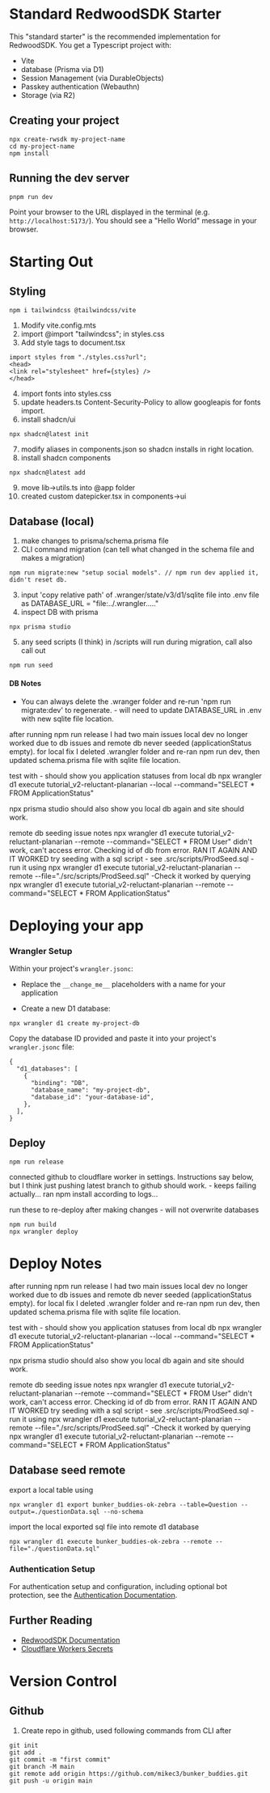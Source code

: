 # Standard RedwoodSDK Starter

This "standard starter" is the recommended implementation for RedwoodSDK. You get a Typescript project with:

- Vite
- database (Prisma via D1)
- Session Management (via DurableObjects)
- Passkey authentication (Webauthn)
- Storage (via R2)

## Creating your project

```shell
npx create-rwsdk my-project-name
cd my-project-name
npm install
```

## Running the dev server

```shell
pnpm run dev
```

Point your browser to the URL displayed in the terminal (e.g. `http://localhost:5173/`). You should see a "Hello World" message in your browser.

# Starting Out
## Styling
```
npm i tailwindcss @tailwindcss/vite
```
1. Modify vite.config.mts
2. import @import "tailwindcss"; in styles.css
3. Add style tags to document.tsx
```
import styles from "./styles.css?url";
<head>
<link rel="stylesheet" href={styles} />
</head>
```
4. import fonts into styles.css
5. update headers.ts Content-Security-Policy to allow googleapis for fonts import.
6. install shadcn/ui
```
npx shadcn@latest init
```
7. modify aliases in components.json so shadcn installs in right location.
8. install shadcn components
```
npx shadcn@latest add
```
9. move lib->utils.ts into @app folder
10. created custom datepicker.tsx in components->ui

## Database (local)
1. make changes to prisma/schema.prisma file
2. CLI command migration (can tell what changed in the schema file and makes a migration)
```
npm run migrate:new "setup social models". // npm run dev applied it, didn't reset db.
```
3. input 'copy relative path' of .wranger/state/v3/d1/sqlite file into .env file as DATABASE_URL = "file:../.wrangler....."
4. inspect DB with prisma
```
npx prisma studio
```
5. any seed scripts (I think) in /scripts will run during migration, call also call out
```
npm run seed
```

#### DB Notes
* You can always delete the .wranger folder and re-run 'npm run migrate:dev' to regenerate. - will need to update DATABASE_URL in .env with new sqlite file location.

after running npm run release I had two main issues
local dev no longer worked due to db issues and remote db never seeded (applicationStatus empty).
for local fix I deleted .wrangler folder and re-ran npm run dev, then updated schema.prisma file with sqlite file location.

test with - should show you application statuses from local db
npx wrangler d1 execute tutorial_v2-reluctant-planarian --local --command="SELECT * FROM ApplicationStatus"

npx prisma studio should also show you local db again and site should work.

remote db seeding issue notes
npx wrangler d1 execute tutorial_v2-reluctant-planarian --remote --command="SELECT * FROM User"
didn't work, can't access error. Checking id of db from error.
RAN IT AGAIN AND IT WORKED
try seeding with a sql script - see .src/scripts/ProdSeed.sql
-run it using
npx wrangler d1 execute tutorial_v2-reluctant-planarian --remote --file="./src/scripts/ProdSeed.sql"
-Check it worked by querying
npx wrangler d1 execute tutorial_v2-reluctant-planarian --remote --command="SELECT * FROM ApplicationStatus"



# Deploying your app

### Wrangler Setup

Within your project's `wrangler.jsonc`:

- Replace the `__change_me__` placeholders with a name for your application

- Create a new D1 database:

```shell
npx wrangler d1 create my-project-db
```

Copy the database ID provided and paste it into your project's `wrangler.jsonc` file:

```jsonc
{
  "d1_databases": [
    {
      "binding": "DB",
      "database_name": "my-project-db",
      "database_id": "your-database-id",
    },
  ],
}
```

## Deploy
```
npm run release
```

connected github to cloudflare worker in settings.
Instructions say below, but I think just pushing latest branch to github should work. - keeps failing actually... ran npm install according to logs...

run these to re-deploy after making changes - will not overwrite databases
```shell
npm run build
npx wrangler deploy
```

# Deploy Notes
after running npm run release I had two main issues
local dev no longer worked due to db issues and remote db never seeded (applicationStatus empty).
for local fix I deleted .wrangler folder and re-ran npm run dev, then updated schema.prisma file with sqlite file location.

test with - should show you application statuses from local db
npx wrangler d1 execute tutorial_v2-reluctant-planarian --local --command="SELECT * FROM ApplicationStatus"

npx prisma studio should also show you local db again and site should work.

remote db seeding issue notes
npx wrangler d1 execute tutorial_v2-reluctant-planarian --remote --command="SELECT * FROM User"
didn't work, can't access error. Checking id of db from error.
RAN IT AGAIN AND IT WORKED
try seeding with a sql script - see .src/scripts/ProdSeed.sql
-run it using
npx wrangler d1 execute tutorial_v2-reluctant-planarian --remote --file="./src/scripts/ProdSeed.sql"
-Check it worked by querying
npx wrangler d1 execute tutorial_v2-reluctant-planarian --remote --command="SELECT * FROM ApplicationStatus"

## Database seed remote
export a local table using
```shell
npx wrangler d1 export bunker_buddies-ok-zebra --table=Question --output=./questionData.sql --no-schema
```

import the local exported sql file into remote d1 database
```shell
npx wrangler d1 execute bunker_buddies-ok-zebra --remote --file="./questionData.sql"
```




### Authentication Setup

For authentication setup and configuration, including optional bot protection, see the [Authentication Documentation](https://docs.rwsdk.com/core/authentication).

## Further Reading

- [RedwoodSDK Documentation](https://docs.rwsdk.com/)
- [Cloudflare Workers Secrets](https://developers.cloudflare.com/workers/runtime-apis/secrets/)

# Version Control
## Github
1. Create repo in github, used following commands from CLI after
```
git init
git add .
git commit -m "first commit"
git branch -M main
git remote add origin https://github.com/mikec3/bunker_buddies.git
git push -u origin main
```